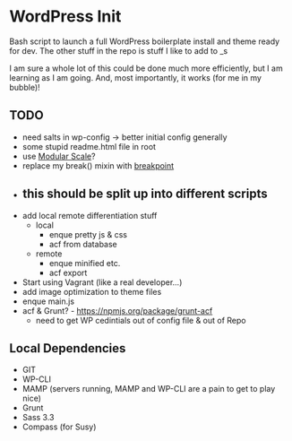 WordPress Init
==============

Bash script to launch a full WordPress boilerplate install and theme ready for dev.
The other stuff in the repo is stuff I like to add to _s

I am sure a whole lot of this could be done much more efficiently, but I am learning as I am going. And, most importantly, it works (for me in my bubble)!


TODO
----

- need salts in wp-config -> better initial config generally
- some stupid readme.html file in root
- use <a href="https://github.com/Team-Sass/modular-scale">Modular Scale</a>?
- replace my break() mixin with <a href="http://breakpoint-sass.com/">breakpoint</a>
- this should be split up into different scripts
	-
- add local remote differentiation stuff
	- local
		- enque pretty js & css
		- acf from database
	- remote
		- enque minified etc.
		- acf export
- Start using Vagrant (like a real developer...)
- add image optimization to theme files
- enque main.js
- acf & Grunt? - https://npmjs.org/package/grunt-acf
	- need to get WP cedintials out of config file & out of Repo

Local Dependencies
------------------

- GIT
- WP-CLI
- MAMP (servers running, MAMP and WP-CLI are a pain to get to play nice)
- Grunt
- Sass 3.3
- Compass (for Susy)